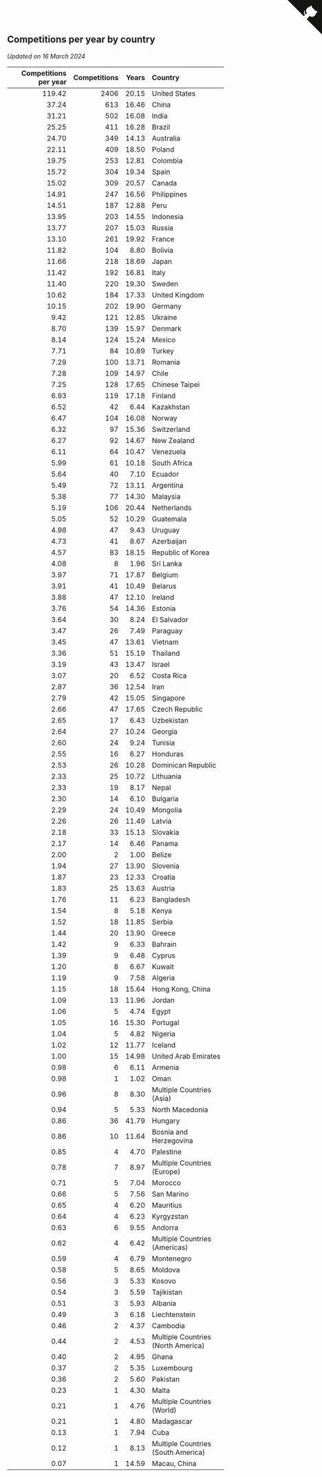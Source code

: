 ## Competitions per year by country

*Updated on 16 March 2024*

| Competitions per year | Competitions | Years | Country |
| ---: | ---: | ---: | :--- |
| 119.42 | 2406 | 20.15 | United States |
| 37.24 | 613 | 16.46 | China |
| 31.21 | 502 | 16.08 | India |
| 25.25 | 411 | 16.28 | Brazil |
| 24.70 | 349 | 14.13 | Australia |
| 22.11 | 409 | 18.50 | Poland |
| 19.75 | 253 | 12.81 | Colombia |
| 15.72 | 304 | 19.34 | Spain |
| 15.02 | 309 | 20.57 | Canada |
| 14.91 | 247 | 16.56 | Philippines |
| 14.51 | 187 | 12.88 | Peru |
| 13.95 | 203 | 14.55 | Indonesia |
| 13.77 | 207 | 15.03 | Russia |
| 13.10 | 261 | 19.92 | France |
| 11.82 | 104 | 8.80 | Bolivia |
| 11.66 | 218 | 18.69 | Japan |
| 11.42 | 192 | 16.81 | Italy |
| 11.40 | 220 | 19.30 | Sweden |
| 10.62 | 184 | 17.33 | United Kingdom |
| 10.15 | 202 | 19.90 | Germany |
| 9.42 | 121 | 12.85 | Ukraine |
| 8.70 | 139 | 15.97 | Denmark |
| 8.14 | 124 | 15.24 | Mexico |
| 7.71 | 84 | 10.89 | Turkey |
| 7.29 | 100 | 13.71 | Romania |
| 7.28 | 109 | 14.97 | Chile |
| 7.25 | 128 | 17.65 | Chinese Taipei |
| 6.93 | 119 | 17.18 | Finland |
| 6.52 | 42 | 6.44 | Kazakhstan |
| 6.47 | 104 | 16.08 | Norway |
| 6.32 | 97 | 15.36 | Switzerland |
| 6.27 | 92 | 14.67 | New Zealand |
| 6.11 | 64 | 10.47 | Venezuela |
| 5.99 | 61 | 10.18 | South Africa |
| 5.64 | 40 | 7.10 | Ecuador |
| 5.49 | 72 | 13.11 | Argentina |
| 5.38 | 77 | 14.30 | Malaysia |
| 5.19 | 106 | 20.44 | Netherlands |
| 5.05 | 52 | 10.29 | Guatemala |
| 4.98 | 47 | 9.43 | Uruguay |
| 4.73 | 41 | 8.67 | Azerbaijan |
| 4.57 | 83 | 18.15 | Republic of Korea |
| 4.08 | 8 | 1.96 | Sri Lanka |
| 3.97 | 71 | 17.87 | Belgium |
| 3.91 | 41 | 10.49 | Belarus |
| 3.88 | 47 | 12.10 | Ireland |
| 3.76 | 54 | 14.36 | Estonia |
| 3.64 | 30 | 8.24 | El Salvador |
| 3.47 | 26 | 7.49 | Paraguay |
| 3.45 | 47 | 13.61 | Vietnam |
| 3.36 | 51 | 15.19 | Thailand |
| 3.19 | 43 | 13.47 | Israel |
| 3.07 | 20 | 6.52 | Costa Rica |
| 2.87 | 36 | 12.54 | Iran |
| 2.79 | 42 | 15.05 | Singapore |
| 2.66 | 47 | 17.65 | Czech Republic |
| 2.65 | 17 | 6.43 | Uzbekistan |
| 2.64 | 27 | 10.24 | Georgia |
| 2.60 | 24 | 9.24 | Tunisia |
| 2.55 | 16 | 6.27 | Honduras |
| 2.53 | 26 | 10.28 | Dominican Republic |
| 2.33 | 25 | 10.72 | Lithuania |
| 2.33 | 19 | 8.17 | Nepal |
| 2.30 | 14 | 6.10 | Bulgaria |
| 2.29 | 24 | 10.49 | Mongolia |
| 2.26 | 26 | 11.49 | Latvia |
| 2.18 | 33 | 15.13 | Slovakia |
| 2.17 | 14 | 6.46 | Panama |
| 2.00 | 2 | 1.00 | Belize |
| 1.94 | 27 | 13.90 | Slovenia |
| 1.87 | 23 | 12.33 | Croatia |
| 1.83 | 25 | 13.63 | Austria |
| 1.76 | 11 | 6.23 | Bangladesh |
| 1.54 | 8 | 5.18 | Kenya |
| 1.52 | 18 | 11.85 | Serbia |
| 1.44 | 20 | 13.90 | Greece |
| 1.42 | 9 | 6.33 | Bahrain |
| 1.39 | 9 | 6.48 | Cyprus |
| 1.20 | 8 | 6.67 | Kuwait |
| 1.19 | 9 | 7.58 | Algeria |
| 1.15 | 18 | 15.64 | Hong Kong, China |
| 1.09 | 13 | 11.96 | Jordan |
| 1.06 | 5 | 4.74 | Egypt |
| 1.05 | 16 | 15.30 | Portugal |
| 1.04 | 5 | 4.82 | Nigeria |
| 1.02 | 12 | 11.77 | Iceland |
| 1.00 | 15 | 14.98 | United Arab Emirates |
| 0.98 | 6 | 6.11 | Armenia |
| 0.98 | 1 | 1.02 | Oman |
| 0.96 | 8 | 8.30 | Multiple Countries (Asia) |
| 0.94 | 5 | 5.33 | North Macedonia |
| 0.86 | 36 | 41.79 | Hungary |
| 0.86 | 10 | 11.64 | Bosnia and Herzegovina |
| 0.85 | 4 | 4.70 | Palestine |
| 0.78 | 7 | 8.97 | Multiple Countries (Europe) |
| 0.71 | 5 | 7.04 | Morocco |
| 0.66 | 5 | 7.56 | San Marino |
| 0.65 | 4 | 6.20 | Mauritius |
| 0.64 | 4 | 6.23 | Kyrgyzstan |
| 0.63 | 6 | 9.55 | Andorra |
| 0.62 | 4 | 6.42 | Multiple Countries (Americas) |
| 0.59 | 4 | 6.79 | Montenegro |
| 0.58 | 5 | 8.65 | Moldova |
| 0.56 | 3 | 5.33 | Kosovo |
| 0.54 | 3 | 5.59 | Tajikistan |
| 0.51 | 3 | 5.93 | Albania |
| 0.49 | 3 | 6.18 | Liechtenstein |
| 0.46 | 2 | 4.37 | Cambodia |
| 0.44 | 2 | 4.53 | Multiple Countries (North America) |
| 0.40 | 2 | 4.95 | Ghana |
| 0.37 | 2 | 5.35 | Luxembourg |
| 0.36 | 2 | 5.60 | Pakistan |
| 0.23 | 1 | 4.30 | Malta |
| 0.21 | 1 | 4.76 | Multiple Countries (World) |
| 0.21 | 1 | 4.80 | Madagascar |
| 0.13 | 1 | 7.94 | Cuba |
| 0.12 | 1 | 8.13 | Multiple Countries (South America) |
| 0.07 | 1 | 14.59 | Macau, China |


<a href="https://github.com/jonatanklosko/wca_statistics" class="github-corner" aria-label="View source on Github"><svg width="80" height="80" viewBox="0 0 250 250" style="fill:#151513; color:#fff; position: absolute; top: 0; border: 0; right: 0;" aria-hidden="true"><path d="M0,0 L115,115 L130,115 L142,142 L250,250 L250,0 Z"></path><path d="M128.3,109.0 C113.8,99.7 119.0,89.6 119.0,89.6 C122.0,82.7 120.5,78.6 120.5,78.6 C119.2,72.0 123.4,76.3 123.4,76.3 C127.3,80.9 125.5,87.3 125.5,87.3 C122.9,97.6 130.6,101.9 134.4,103.2" fill="currentColor" style="transform-origin: 130px 106px;" class="octo-arm"></path><path d="M115.0,115.0 C114.9,115.1 118.7,116.5 119.8,115.4 L133.7,101.6 C136.9,99.2 139.9,98.4 142.2,98.6 C133.8,88.0 127.5,74.4 143.8,58.0 C148.5,53.4 154.0,51.2 159.7,51.0 C160.3,49.4 163.2,43.6 171.4,40.1 C171.4,40.1 176.1,42.5 178.8,56.2 C183.1,58.6 187.2,61.8 190.9,65.4 C194.5,69.0 197.7,73.2 200.1,77.6 C213.8,80.2 216.3,84.9 216.3,84.9 C212.7,93.1 206.9,96.0 205.4,96.6 C205.1,102.4 203.0,107.8 198.3,112.5 C181.9,128.9 168.3,122.5 157.7,114.1 C157.9,116.9 156.7,120.9 152.7,124.9 L141.0,136.5 C139.8,137.7 141.6,141.9 141.8,141.8 Z" fill="currentColor" class="octo-body"></path></svg></a><style>.github-corner:hover .octo-arm{animation:octocat-wave 560ms ease-in-out}@keyframes octocat-wave{0%,100%{transform:rotate(0)}20%,60%{transform:rotate(-25deg)}40%,80%{transform:rotate(10deg)}}@media (max-width:500px){.github-corner:hover .octo-arm{animation:none}.github-corner .octo-arm{animation:octocat-wave 560ms ease-in-out}}</style>
